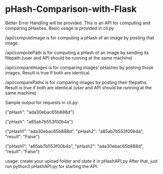 # pHash-Comparison-with-Flask
Better Error Handling will be provided.
This is an API for computing and comparing pHashes. Basic usage is provided in cli.py

/api/computeImage is for computing a pHash of an image by posting that image.

/api/computePath is for computing a pHash of an image by sending its filepath.(user and API should be running at the same machine)

/api/compareImages is for comparing images' pHashes by posting those images. Result is true if both are identical.

/api/comparePaths is for comparing images by posting their filepaths. Result is true if both are identical (user and API should be running at the same machine)

Sample output for requests in cli.py:

{"pHash": "ada30ebac65b888d"}

{"pHash": "a85ab7b553f00b4a"}

{"pHash1": "ada30ebac65b888d", "pHash2": "a85ab7b553f00b4a", "result": "False"}

{"pHash1": "a85ab7b553f00b4a", "pHash2": "ada30ebac65b888d", "result": "False"}

usage:
create your upload folder and state it in pHashAPI.py
After that, just run python3 pHashAPI.py for starting the API.
